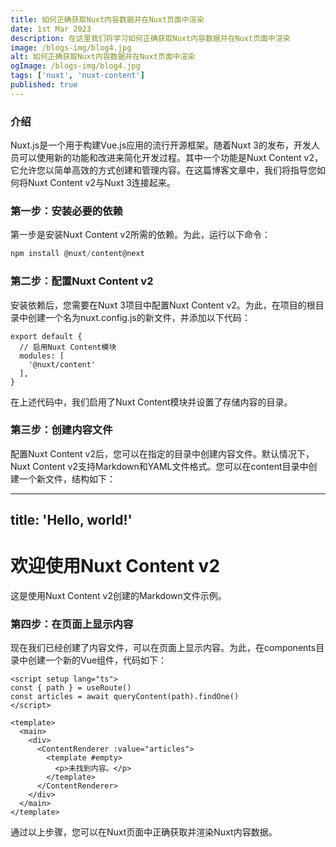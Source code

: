 ```yaml
---
title: 如何正确获取Nuxt内容数据并在Nuxt页面中渲染
date: 1st Mar 2023
description: 在这里我们将学习如何正确获取Nuxt内容数据并在Nuxt页面中渲染
image: /blogs-img/blog4.jpg
alt: 如何正确获取Nuxt内容数据并在Nuxt页面中渲染
ogImage: /blogs-img/blog4.jpg
tags: ['nuxt', 'nuxt-content']
published: true
---
```


### 介绍

Nuxt.js是一个用于构建Vue.js应用的流行开源框架。随着Nuxt 3的发布，开发人员可以使用新的功能和改进来简化开发过程。其中一个功能是Nuxt Content v2，它允许您以简单高效的方式创建和管理内容。在这篇博客文章中，我们将指导您如何将Nuxt Content v2与Nuxt 3连接起来。

### 第一步：安装必要的依赖

第一步是安装Nuxt Content v2所需的依赖。为此，运行以下命令：

```js
npm install @nuxt/content@next
```

### 第二步：配置Nuxt Content v2
安装依赖后，您需要在Nuxt 3项目中配置Nuxt Content v2。为此，在项目的根目录中创建一个名为nuxt.config.js的新文件，并添加以下代码：

```
export default {
  // 启用Nuxt Content模块
  modules: [
    '@nuxt/content'
  ],
}
```

在上述代码中，我们启用了Nuxt Content模块并设置了存储内容的目录。

### 第三步：创建内容文件
配置Nuxt Content v2后，您可以在指定的目录中创建内容文件。默认情况下，Nuxt Content v2支持Markdown和YAML文件格式。您可以在content目录中创建一个新文件，结构如下：

---
title: 'Hello, world!'
---

# 欢迎使用Nuxt Content v2

这是使用Nuxt Content v2创建的Markdown文件示例。

### 第四步：在页面上显示内容
现在我们已经创建了内容文件，可以在页面上显示内容。为此，在components目录中创建一个新的Vue组件，代码如下：


```vue
<script setup lang="ts">
const { path } = useRoute()
const articles = await queryContent(path).findOne()
</script>

<template>
  <main>
    <div>
      <ContentRenderer :value="articles">
        <template #empty>
          <p>未找到内容。</p>
        </template>
      </ContentRenderer>
    </div>
  </main>
</template>
```

通过以上步骤，您可以在Nuxt页面中正确获取并渲染Nuxt内容数据。